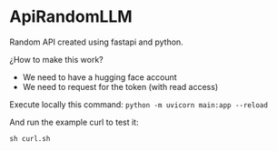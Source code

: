 # ApiRandomLLM
Random API created using fastapi and python.

¿How to make this work?
- We need to have a hugging face account
- We need to request for the token (with read access)

Execute locally this command:
```python -m uvicorn main:app --reload```

And run the example curl to test it:

```sh curl.sh```
